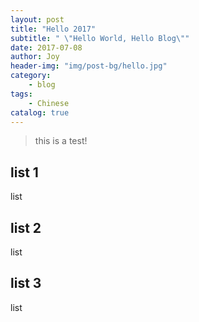 ```yaml
---
layout: post
title: "Hello 2017"
subtitle: " \"Hello World, Hello Blog\""
date: 2017-07-08
author: Joy
header-img: "img/post-bg/hello.jpg"
category:
    - blog
tags:
    - Chinese
catalog: true
---
```


> this is a test!

## list 1

list

## list 2

list

## list 3

list

